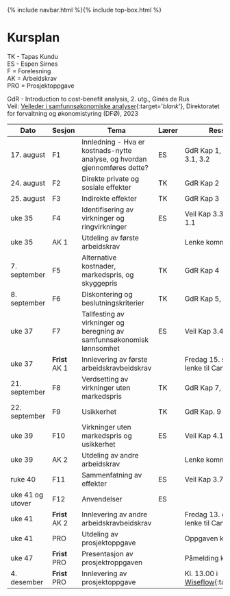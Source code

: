 {% include navbar.html %}{% include top-box.html %}
# Kursplan  

TK - Tapas Kundu      
ES - Espen Sirnes     
F = Forelesning     
AK = Arbeidskrav      
PRO = Prosjektoppgave    
    
GdR - Introduction to cost-benefit analysis, 2. utg., Ginés de Rus       
Veil: [Veileder i samfunnsøkonomiske analyser](https://dfo.no/sites/default/files/2023-06/Veileder-i-samfunnsokonomiske-analyser_210623_DFO.pdf){:target='_blank_'}, Direktoratet for forvaltning og økonomistyring (DFØ), 2023          

|Dato <img width=100/>| Sesjon <img width=80/>   | Tema                                                              | Lærer  | Ressurser <img width=200/>  |
|--------|----------------|----------------------------------------------------------------------|-----------|--------------------------------------|
| 17. august|F1   | Innledning - Hva er kostnads-nytte analyse, og hvordan gjennomføres dette?     | ES       | GdR Kap 1, Veil Kap. 1, 2, 3.1, 3.2  | 
|24. august|F2  | Direkte private og sosiale effekter  | TK | GdR Kap 2 |
|25. august|F3  | Indirekte effekter  | TK | GdR Kap 3 |
|uke 35 |F4  | Identifisering av virkninger og ringvirkninger  | ES | Veil Kap 3.3, 4.3 vedlegg 1.1 |
|uke 35 |AK 1  | Utdeling av første arbeidskrav |  | Lenke kommer her |
| 7. september|F5  | Alternative kostnader, markedspris, og skyggepris  | TK | GdR Kap 4 |
|8. september|F6  | Diskontering og beslutningskriterier  | TK | GdR Kap 5, 6 |
|uke 37|F7  | Tallfesting av virkninger og beregning av samfunnsøkonomisk lønnsomhet  | ES | Veil Kap 3.4, 3.5 |
|uke 37 |**Frist** AK 1  | Innlevering av første arbeidskravbeidskrav |  |Fredag 15. sept. 1600, lenke til Canvas kommer  |
|21. september|F8  | Verdsetting av virkninger uten markedspris  | TK | GdR Kap 7, 8 |
|22. september|F9  | Usikkerhet  | TK | GdR Kap. 9 |
|uke 39|F10  | Virkninger uten markedspris og usikkerhet | ES | Veil Kap 4.1, 3.6, 4.4 |
|uke 39 |AK 2  | Utdeling av andre arbeidskrav |  | Lenke kommer her  |
|ruke 40|F11  | Sammenfatning av effekter  | ES | Veil Kap 3.7, 3.8 |
|uke 41 og utover|F12 | Anvendelser  | ES |  |
|uke 41 |**Frist** AK 2  | Innlevering av andre arbeidskravbeidskrav |  |Fredag 13. okt. 1600, lenke til Canvas kommer  |
|uke 41 |PRO  | Utdeling av prosjektoppgave |  |Oppgaven kommer her   |
|uke 47 |**Frist** PRO  | Presentasjon av prosjektroppgaven |  |Påmelding kommer her   |
|4. desember |**Frist** PRO  | Innlevering av prosjektoppgave |  |Kl. 13.00 i [Wiseflow](https://europe.wiseflow.net/){:target='_blank_'}   |





   





